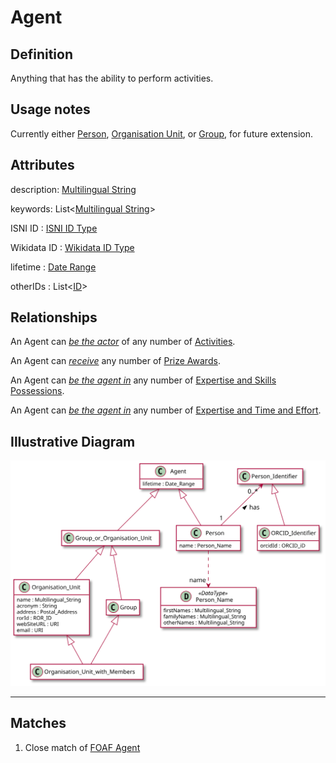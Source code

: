 # Agent

## Definition
Anything that has the ability to perform activities.

## Usage notes
Currently either [Person](../entities/Person.md), 
[Organisation Unit](../entities/Organisation_Unit.md),
or [Group](../entities/Group.md),
for future extension.

## Attributes
description: [Multilingual String](../datatypes/Multilingual_String.md)

keywords: List<[Multilingual String](../datatypes/Multilingual_String.md)>

ISNI ID : [ISNI ID Type](../datatypes/ISNI_ID.md)

Wikidata ID : [Wikidata ID Type](../datatypes/Wikidata_ID.md)

lifetime : [Date Range](../datatypes/Date_Range.md)

otherIDs : List<[ID](../datatypes/ID.md)>

## Relationships
<a name="rel__activity">An Agent can *[be the actor](../entities/Activity.md#user-content-rel__actor)* of any number of [Activities](../entities/Activity.md).</a>

<a name="rel__receives">An Agent can *[receive](../entities/Prize_Award.md#user-content-rel__recipient)* any number of [Prize Awards](../entities/Prize_Award.md).</a>

<a name="rel__in-expertise-and-skills-possession">An Agent can *[be the agent in](../entities/Expertise_and_Skills_Possession.md#user-content-rel__by-agent)* any number of [Expertise and Skills Possessions](../entities/Expertise_and_Skills_Possession.md).</a>

<a name="rel__in-expertise-and-time-and-effort">An Agent can *[be the agent in](../entities/Expertise_and_Time_and_Effort.md#user-content-rel__agent)* any number of [Expertise and Time and Effort](../entities/Expertise_and_Time_and_Effort.md).</a>

## Illustrative Diagram
![The Agent diagram](../diagrams/agent.svg)

---
## Matches
1. Close match of [FOAF Agent](http://xmlns.com/foaf/spec/#term_Agent) 
